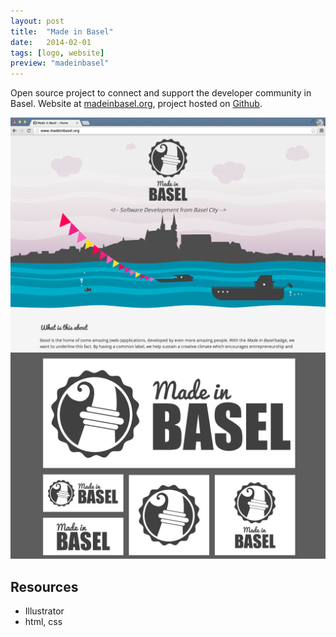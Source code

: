 ```yaml
---
layout: post
title:  "Made in Basel"
date:   2014-02-01
tags: [logo, website]
preview: "madeinbasel"
---
```


Open source project to connect and support the developer community in Basel. Website at [madeinbasel.org](http://www.madeinbasel.org), project hosted on [Github](https://github.com/MadeInBasel/madeinbasel.github.io).


![Made in Basel](/img/posts/media/MadeInBasel-Website.png)
![Made in Basel](/img/posts/media/MadeInBasel-Badges.png)

## Resources
- Illustrator
- html, css